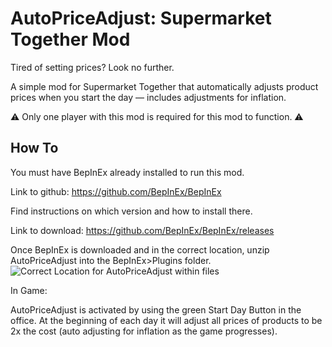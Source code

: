 # AutoPriceAdjust: Supermarket Together Mod
Tired of setting prices? Look no further.

A simple mod for Supermarket Together that automatically adjusts product prices when you start the day — includes adjustments for inflation.

⚠ Only one player with this mod is required for this mod to function. ⚠

## How To

You must have BepInEx already installed to run this mod.

Link to github: https://github.com/BepInEx/BepInEx 

Find instructions on which version and how to install there.

Link to download: https://github.com/BepInEx/BepInEx/releases

Once BepInEx is downloaded and in the correct location, unzip AutoPriceAdjust into the BepInEx>Plugins folder.
![Correct Location for AutoPriceAdjust within files](https://github.com/user-attachments/assets/87f1adb3-d99c-4fc8-b520-ddb1b9e22ef5)


In Game:

AutoPriceAdjust is activated by using the green Start Day Button in the office. 
At the beginning of each day it will adjust all prices of products to be 2x the cost (auto adjusting for inflation as the game progresses).


